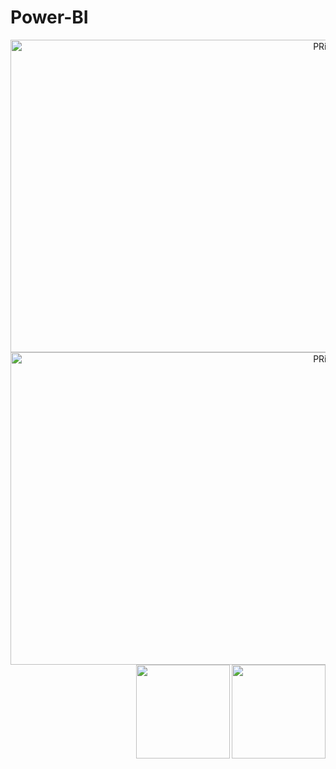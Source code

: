 # Power-BI

<div align="center">
<img align="center" alt="PRi-pic" height="500" width="1000" src="https://github.com/PriCarlos/PriCarlos/assets/136395423/3adb8da0-ecce-4d70-bad9-556680cc8745" />
<div align="center">
<div align="center">
<div align="center">
<img align="center" alt="PRi-pic" height="500" width="1000" src="https://github.com/PriCarlos/PriCarlos/assets/136395423/05cc2ef1-01cc-44e3-88fe-843ff2f866c1" />


<img align='right' src='https://github.com/Rishit-dagli/Rishit-dagli/blob/master/images/octocat-anime.gif' width='150'>

<img align='right' src='https://github.com/Rishit-dagli/Rishit-dagli/blob/master/images/Hi.gif' width='150'>


